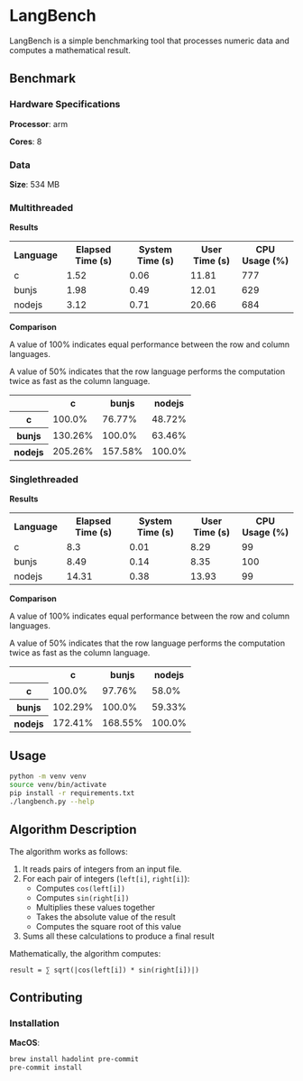 # LangBench

LangBench is a simple benchmarking tool that processes numeric data and computes a mathematical result.

## Benchmark

### Hardware Specifications

**Processor**: arm

**Cores**: 8

### Data

**Size**: 534 MB

### Multithreaded

**Results**

<table><tr><th>Language</th><th>Elapsed Time (s)</th><th>System Time (s)</th><th>User Time (s)</th><th>CPU Usage (%)</th></tr><tr><td>c</td><td>1.52</td><td>0.06</td><td>11.81</td><td>777</td></tr><tr><td>bunjs</td><td>1.98</td><td>0.49</td><td>12.01</td><td>629</td></tr><tr><td>nodejs</td><td>3.12</td><td>0.71</td><td>20.66</td><td>684</td></tr></table>

**Comparison**

A value of 100% indicates equal performance between the row and column languages.

A value of 50% indicates that the row language performs the computation twice as fast as the column language.

<table><tr><th></th><th>c</th><th>bunjs</th><th>nodejs</th></tr><tr><th>c</th><td>100.0%</td><td>76.77%</td><td>48.72%</td></tr><tr><th>bunjs</th><td>130.26%</td><td>100.0%</td><td>63.46%</td></tr><tr><th>nodejs</th><td>205.26%</td><td>157.58%</td><td>100.0%</td></tr></table>

### Singlethreaded

**Results**

<table><tr><th>Language</th><th>Elapsed Time (s)</th><th>System Time (s)</th><th>User Time (s)</th><th>CPU Usage (%)</th></tr><tr><td>c</td><td>8.3</td><td>0.01</td><td>8.29</td><td>99</td></tr><tr><td>bunjs</td><td>8.49</td><td>0.14</td><td>8.35</td><td>100</td></tr><tr><td>nodejs</td><td>14.31</td><td>0.38</td><td>13.93</td><td>99</td></tr></table>

**Comparison**

A value of 100% indicates equal performance between the row and column languages.

A value of 50% indicates that the row language performs the computation twice as fast as the column language.

<table><tr><th></th><th>c</th><th>bunjs</th><th>nodejs</th></tr><tr><th>c</th><td>100.0%</td><td>97.76%</td><td>58.0%</td></tr><tr><th>bunjs</th><td>102.29%</td><td>100.0%</td><td>59.33%</td></tr><tr><th>nodejs</th><td>172.41%</td><td>168.55%</td><td>100.0%</td></tr></table>

## Usage

```bash
python -m venv venv
source venv/bin/activate
pip install -r requirements.txt
./langbench.py --help
```

## Algorithm Description

The algorithm works as follows:

1. It reads pairs of integers from an input file.
2. For each pair of integers (`left[i]`, `right[i]`):
   - Computes `cos(left[i])`
   - Computes `sin(right[i])`
   - Multiplies these values together
   - Takes the absolute value of the result
   - Computes the square root of this value
3. Sums all these calculations to produce a final result

Mathematically, the algorithm computes:

```
result = ∑ sqrt(|cos(left[i]) * sin(right[i])|)
```

## Contributing

### Installation

**MacOS**:

```bash
brew install hadolint pre-commit
pre-commit install
```
